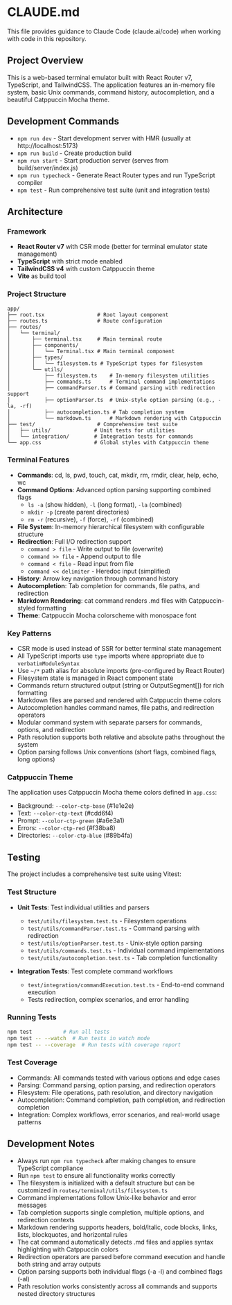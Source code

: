 # CLAUDE.md

This file provides guidance to Claude Code (claude.ai/code) when working with code in this repository.

## Project Overview

This is a web-based terminal emulator built with React Router v7, TypeScript, and TailwindCSS. The application features an in-memory file system, basic Unix commands, command history, autocompletion, and a beautiful Catppuccin Mocha theme.

## Development Commands

- `npm run dev` - Start development server with HMR (usually at http://localhost:5173)
- `npm run build` - Create production build
- `npm run start` - Start production server (serves from build/server/index.js)
- `npm run typecheck` - Generate React Router types and run TypeScript compiler
- `npm test` - Run comprehensive test suite (unit and integration tests)

## Architecture

### Framework
- **React Router v7** with CSR mode (better for terminal emulator state management)
- **TypeScript** with strict mode enabled
- **TailwindCSS v4** with custom Catppuccin theme
- **Vite** as build tool

### Project Structure
```
app/
├── root.tsx                 # Root layout component
├── routes.ts                # Route configuration
├── routes/
│   └── terminal/
│       ├── terminal.tsx     # Main terminal route
│       ├── components/
│       │   └── Terminal.tsx # Main terminal component
│       ├── types/
│       │   └── filesystem.ts # TypeScript types for filesystem
│       └── utils/
│           ├── filesystem.ts    # In-memory filesystem utilities
│           ├── commands.ts      # Terminal command implementations
│           ├── commandParser.ts # Command parsing with redirection support
│           ├── optionParser.ts  # Unix-style option parsing (e.g., -la, -rf)
│           ├── autocompletion.ts # Tab completion system
│           └── markdown.ts      # Markdown rendering with Catppuccin
├── test/                    # Comprehensive test suite
│   ├── utils/              # Unit tests for utilities
│   └── integration/        # Integration tests for commands
└── app.css                 # Global styles with Catppuccin theme
```

### Terminal Features
- **Commands**: cd, ls, pwd, touch, cat, mkdir, rm, rmdir, clear, help, echo, wc
- **Command Options**: Advanced option parsing supporting combined flags
  - `ls -a` (show hidden), `-l` (long format), `-la` (combined)
  - `mkdir -p` (create parent directories)
  - `rm -r` (recursive), `-f` (force), `-rf` (combined)
- **File System**: In-memory hierarchical filesystem with configurable structure
- **Redirection**: Full I/O redirection support
  - `command > file` - Write output to file (overwrite)
  - `command >> file` - Append output to file
  - `command < file` - Read input from file
  - `command << delimiter` - Heredoc input (simplified)
- **History**: Arrow key navigation through command history
- **Autocompletion**: Tab completion for commands, file paths, and redirection
- **Markdown Rendering**: cat command renders .md files with Catppuccin-styled formatting
- **Theme**: Catppuccin Mocha colorscheme with monospace font

### Key Patterns
- CSR mode is used instead of SSR for better terminal state management
- All TypeScript imports use `type` imports where appropriate due to `verbatimModuleSyntax`
- Use `~/*` path alias for absolute imports (pre-configured by React Router)
- Filesystem state is managed in React component state
- Commands return structured output (string or OutputSegment[]) for rich formatting
- Markdown files are parsed and rendered with Catppuccin theme colors
- Autocompletion handles command names, file paths, and redirection operators
- Modular command system with separate parsers for commands, options, and redirection
- Path resolution supports both relative and absolute paths throughout the system
- Option parsing follows Unix conventions (short flags, combined flags, long options)

### Catppuccin Theme
The application uses Catppuccin Mocha theme colors defined in `app.css`:
- Background: `--color-ctp-base` (#1e1e2e)
- Text: `--color-ctp-text` (#cdd6f4)
- Prompt: `--color-ctp-green` (#a6e3a1)
- Errors: `--color-ctp-red` (#f38ba8)
- Directories: `--color-ctp-blue` (#89b4fa)

## Testing

The project includes a comprehensive test suite using Vitest:

### Test Structure
- **Unit Tests**: Test individual utilities and parsers
  - `test/utils/filesystem.test.ts` - Filesystem operations
  - `test/utils/commandParser.test.ts` - Command parsing with redirection
  - `test/utils/optionParser.test.ts` - Unix-style option parsing
  - `test/utils/commands.test.ts` - Individual command implementations
  - `test/utils/autocompletion.test.ts` - Tab completion functionality

- **Integration Tests**: Test complete command workflows
  - `test/integration/commandExecution.test.ts` - End-to-end command execution
  - Tests redirection, complex scenarios, and error handling

### Running Tests
```bash
npm test          # Run all tests
npm test -- --watch  # Run tests in watch mode
npm test -- --coverage  # Run tests with coverage report
```

### Test Coverage
- Commands: All commands tested with various options and edge cases
- Parsing: Command parsing, option parsing, and redirection operators
- Filesystem: File operations, path resolution, and directory navigation
- Autocompletion: Command completion, path completion, and redirection completion
- Integration: Complex workflows, error scenarios, and real-world usage patterns

## Development Notes

- Always run `npm run typecheck` after making changes to ensure TypeScript compliance
- Run `npm test` to ensure all functionality works correctly
- The filesystem is initialized with a default structure but can be customized in `routes/terminal/utils/filesystem.ts`
- Command implementations follow Unix-like behavior and error messages
- Tab completion supports single completion, multiple options, and redirection contexts
- Markdown rendering supports headers, bold/italic, code blocks, links, lists, blockquotes, and horizontal rules
- The cat command automatically detects .md files and applies syntax highlighting with Catppuccin colors
- Redirection operators are parsed before command execution and handle both string and array outputs
- Option parsing supports both individual flags (-a -l) and combined flags (-al)
- Path resolution works consistently across all commands and supports nested directory structures